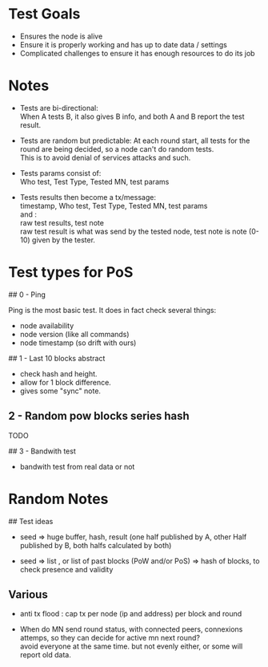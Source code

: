 # Test Goals

* Ensures the node is alive
* Ensure it is properly working and has up to date data / settings
* Complicated challenges to ensure it has enough resources to do its job

# Notes 

* Tests are bi-directional:  
  When A tests B, it also gives B info, and both A and B report the test result.
  
* Tests are random but predictable:
  At each round start, all tests for the round are being decided, so a node can't do random tests.   
  This is to avoid denial of services attacks and such. 
  
* Tests params consist of:  
  Who test, Test Type, Tested MN, test params
  
* Tests results then become a tx/message:  
  timestamp, Who test, Test Type, Tested MN, test params  
  and :  
  raw test results, test note  
  raw test result is what was send by the tested node, test note is note (0-10) given by the tester.


# Test types for PoS

## 0 - Ping

Ping is the most basic test. It does in fact check several things:
* node availability
* node version (like all commands)
* node timestamp (so drift with ours)


## 1 - Last 10 blocks abstract

* check hash and height.
* allow for 1 block difference.
* gives some "sync" note.

## 2 - Random pow blocks series hash

TODO

## 3 - Bandwith test

* bandwith test from real data or not

# Random Notes

## Test ideas

* seed => huge buffer, hash, result (one half published by A, other Half published by B, both halfs calculated by both)

* seed => list , or list of past blocks (PoW and/or PoS) => hash of blocks, to check presence and validity



## Various
 
* anti tx flood : cap tx per node (ip and address) per block and round

* When do MN send round status, with connected peers, connexions attemps, so they can decide for active mn next round?  
 avoid everyone at the same time. but not evenly either, or some will report old data.